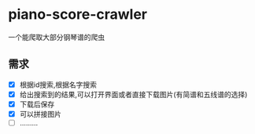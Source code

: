 # piano-score-crawler

 一个能爬取大部分钢琴谱的爬虫

## 需求

- [x] 根据id搜索,根据名字搜索  
- [x] 给出搜索到的结果,可以打开界面或者直接下载图片(有简谱和五线谱的选择)
- [x] 下载后保存
- [x] 可以拼接图片  
- [ ] .........
